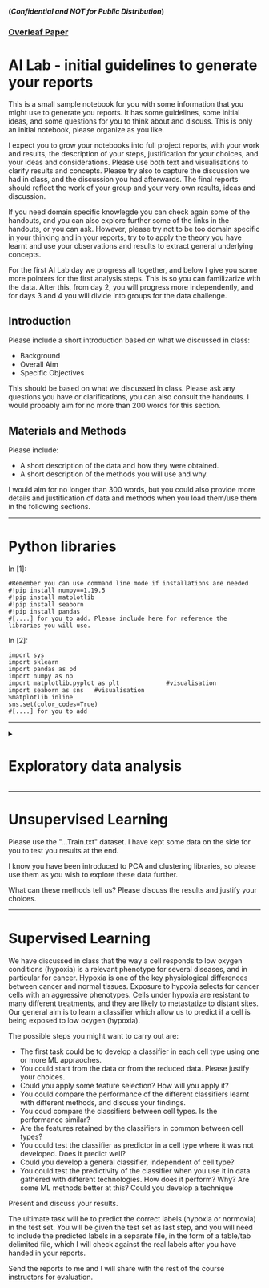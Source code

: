 #### (_Confidential and NOT for Public Distribution_)
### [Overleaf Paper](https://www.overleaf.com/project/642c259e2f694482ba9942e8)

# AI Lab - initial guidelines to generate your reports

This is a small sample notebook for you with some information that you
might use to generate you reports. It has some guidelines, some initial
ideas, and some questions for you to think about and discuss. This is
only an initial notebook, please organize as you like.

I expect you to grow your notebooks into full project reports, with your
work and results, the description of your steps, justification for your
choices, and your ideas and considerations. Please use both text and
visualisations to clarify results and concepts. Please try also to
capture the discussion we had in class, and the discussion you had
afterwards. The final reports should reflect the work of your group and
your very own results, ideas and discussion.

If you need domain specific knowlegde you can check again some of the
handouts, and you can also explore further some of the links in the
handouts, or you can ask. However, please try not to be too domain
specific in your thinking and in your reports, try to to apply the
theory you have learnt and use your observations and results to extract
general underlying concepts.

For the first AI Lab day we progress all together, and below I give you
some more pointers for the first analysis steps. This is so you can
familizarize with the data. After this, from day 2, you will progress
more independently, and for days 3 and 4 you will divide into groups for
the data challenge.

## Introduction

Please include a short introduction based on what we discussed in class:

-   Background
-   Overall Aim
-   Specific Objectives


This should be based on what we discussed in class. Please ask any
questions you have or clarifications, you can also consult the handouts.
I would probably aim for no more than 200 words for this section.

## Materials and Methods

Please include:

-   A short description of the data and how they were obtained.
-   A short description of the methods you will use and why.


I would aim for no longer than 300 words, but you could also provide
more details and justification of data and methods when you load
them/use them in the following sections.

------------------------------------------------------------------------

# Python libraries

In \[1\]:

    #Remember you can use command line mode if installations are needed
    #!pip install numpy==1.19.5
    #!pip install matplotlib
    #!pip install seaborn
    #!pip install pandas
    #[....] for you to add. Please include here for reference the libraries you will use. 

In \[2\]:

    import sys
    import sklearn
    import pandas as pd
    import numpy as np
    import matplotlib.pyplot as plt             #visualisation
    import seaborn as sns   #visualisation
    %matplotlib inline     
    sns.set(color_codes=True)
    #[....] for you to add

------------------------------------------------------------------------
<details>
<summary><h1>Exploratory data analysis</h1></summary>

First we load the data. There are four datasets. They correspond to four
different experiments in two different cell lines, and using two
different single cell RNA sequencing techniques. You might proceed one
experiment at a time, or download the metadata for all experiments and
discuss them together. Here I show the example for one of the datasets.

## MCF7 SmartSeq experiment

First we read in the metadata. There are 4 metadata files. One for each
experiment. They are tab delimited file TSV.

In \[3\]:

    # Remember to change the path. This should point to where you have stored the metadata files. 
    df_meta = pd.read_csv("SmartSeq/MCF7_SmartS_MetaData.tsv",delimiter="\t",engine='python',index_col=0)
    print("Dataframe dimensions:", np.shape(df_meta))
    print("First column: ", df_meta.iloc[ : , 0])

    Dataframe dimensions: (383, 8)
    First column:  Filename
    output.STAR.1_A10_Hypo_S28_Aligned.sortedByCoord.out.bam    MCF7
    output.STAR.1_A11_Hypo_S29_Aligned.sortedByCoord.out.bam    MCF7
    output.STAR.1_A12_Hypo_S30_Aligned.sortedByCoord.out.bam    MCF7
    output.STAR.1_A1_Norm_S1_Aligned.sortedByCoord.out.bam      MCF7
    output.STAR.1_A2_Norm_S2_Aligned.sortedByCoord.out.bam      MCF7
                                                                ... 
    output.STAR.4_H5_Norm_S359_Aligned.sortedByCoord.out.bam    MCF7
    output.STAR.4_H6_Norm_S360_Aligned.sortedByCoord.out.bam    MCF7
    output.STAR.4_H7_Hypo_S379_Aligned.sortedByCoord.out.bam    MCF7
    output.STAR.4_H8_Hypo_S380_Aligned.sortedByCoord.out.bam    MCF7
    output.STAR.4_H9_Hypo_S381_Aligned.sortedByCoord.out.bam    MCF7
    Name: Cell Line, Length: 383, dtype: object

In \[4\]:

    df_meta.head(5)   

Out\[4\]:

|                                                          | Cell Line | PCR Plate | Pos | Condition | Hours | Cell name | PreprocessingTag              | ProcessingComments |
|----------------------------------------------------------|-----------|-----------|-----|-----------|-------|-----------|-------------------------------|--------------------|
| Filename                                                 |           |           |     |           |       |           |                               |                    |
| output.STAR.1_A10_Hypo_S28_Aligned.sortedByCoord.out.bam | MCF7      | 1         | A10 | Hypo      | 72    | S28       | Aligned.sortedByCoord.out.bam | STAR,FeatureCounts |
| output.STAR.1_A11_Hypo_S29_Aligned.sortedByCoord.out.bam | MCF7      | 1         | A11 | Hypo      | 72    | S29       | Aligned.sortedByCoord.out.bam | STAR,FeatureCounts |
| output.STAR.1_A12_Hypo_S30_Aligned.sortedByCoord.out.bam | MCF7      | 1         | A12 | Hypo      | 72    | S30       | Aligned.sortedByCoord.out.bam | STAR,FeatureCounts |
| output.STAR.1_A1_Norm_S1_Aligned.sortedByCoord.out.bam   | MCF7      | 1         | A1  | Norm      | 72    | S1        | Aligned.sortedByCoord.out.bam | STAR,FeatureCounts |
| output.STAR.1_A2_Norm_S2_Aligned.sortedByCoord.out.bam   | MCF7      | 1         | A2  | Norm      | 72    | S2        | Aligned.sortedByCoord.out.bam | STAR,FeatureCounts |

You comments

-   what are the raws?
-   what are the columns?

\[....\]

Next we download the actual sequencing data. In this case the datasets
are space-delimited. The name of the file gives you information on cell
line, the technology used and processing. The format is:
CellLine_Technology_preprocessing_Data.txt

You can download all data files, and then discuss them together later,
or proceed one data file at the time.

In \[5\]:

    # Remember to change the path. This should point to where you have stored the data files. 
    df = pd.read_csv("SmartSeq/MCF7_SmartS_Unfiltered_Data.txt",delimiter="\ ",engine='python',index_col=0)
    print("Dataframe dimensions:", np.shape(df))
    print("First column: ", df.iloc[ : , 0])

    Dataframe dimensions: (22934, 383)
    First column:  "WASH7P"         0
    "MIR6859-1"      0
    "WASH9P"         1
    "OR4F29"         0
    "MTND1P23"       0
                  ... 
    "MT-TE"          4
    "MT-CYB"       270
    "MT-TT"          0
    "MT-TP"          5
    "MAFIP"          8
    Name: "output.STAR.1_A10_Hypo_S28_Aligned.sortedByCoord.out.bam", Length: 22934, dtype: int64

For each data file, describe its structure and content.

-   File dimensions
-   Raws/columns are
-   This dataframe uses Symbols to identify genes (e.g. You can add the
    discussion we had in class on identifiers) \[...\]

In \[6\]:

    df.shape

Out\[6\]:

    (22934, 383)

In \[7\]:

    list(df.columns)

Out\[7\]:

    ['"output.STAR.1_A10_Hypo_S28_Aligned.sortedByCoord.out.bam"',
     '"output.STAR.1_A11_Hypo_S29_Aligned.sortedByCoord.out.bam"',
     ...
     '"output.STAR.4_H8_Hypo_S380_Aligned.sortedByCoord.out.bam"',
     '"output.STAR.4_H9_Hypo_S381_Aligned.sortedByCoord.out.bam"']

In \[8\]:

    gene_symbls = df.index
    print("Dataframe indexes: ", gene_symbls)

    Dataframe indexes:  Index(['"WASH7P"', '"MIR6859-1"', '"WASH9P"', '"OR4F29"', '"MTND1P23"',
           '"MTND2P28"', '"MTCO1P12"', '"MTCO2P12"', '"MTATP8P1"', '"MTATP6P1"',
           ...
           '"MT-TH"', '"MT-TS2"', '"MT-TL2"', '"MT-ND5"', '"MT-ND6"', '"MT-TE"',
           '"MT-CYB"', '"MT-TT"', '"MT-TP"', '"MAFIP"'],
          dtype='object', length=22934)

------------------------------------------------------------------------

***Exploratory data analysis*** include a broad range of possible tasks:

-   check how large are the files
-   are the data types all numeric
-   what can you observe by looking at the data (maybe use some plots to
    explain)

In \[9\]:

    np.shape(df)

Out\[9\]:

    (22934, 383)

In \[10\]:

    df.head(5)

Out\[10\]:

|             | "output.STAR.1_A10_Hypo_S28_Aligned.sortedByCoord.out.bam" | "output.STAR.1_A11_Hypo_S29_Aligned.sortedByCoord.out.bam" | "output.STAR.1_A12_Hypo_S30_Aligned.sortedByCoord.out.bam" | "output.STAR.1_A1_Norm_S1_Aligned.sortedByCoord.out.bam" | "output.STAR.1_A2_Norm_S2_Aligned.sortedByCoord.out.bam" | "output.STAR.1_A3_Norm_S3_Aligned.sortedByCoord.out.bam" | "output.STAR.1_A4_Norm_S4_Aligned.sortedByCoord.out.bam" | "output.STAR.1_A5_Norm_S5_Aligned.sortedByCoord.out.bam" | "output.STAR.1_A6_Norm_S6_Aligned.sortedByCoord.out.bam" | "output.STAR.1_A7_Hypo_S25_Aligned.sortedByCoord.out.bam" | ... | "output.STAR.4_H14_Hypo_S383_Aligned.sortedByCoord.out.bam" | "output.STAR.4_H1_Norm_S355_Aligned.sortedByCoord.out.bam" | "output.STAR.4_H2_Norm_S356_Aligned.sortedByCoord.out.bam" | "output.STAR.4_H3_Norm_S357_Aligned.sortedByCoord.out.bam" | "output.STAR.4_H4_Norm_S358_Aligned.sortedByCoord.out.bam" | "output.STAR.4_H5_Norm_S359_Aligned.sortedByCoord.out.bam" | "output.STAR.4_H6_Norm_S360_Aligned.sortedByCoord.out.bam" | "output.STAR.4_H7_Hypo_S379_Aligned.sortedByCoord.out.bam" | "output.STAR.4_H8_Hypo_S380_Aligned.sortedByCoord.out.bam" | "output.STAR.4_H9_Hypo_S381_Aligned.sortedByCoord.out.bam" |
|-------------|------------------------------------------------------------|------------------------------------------------------------|------------------------------------------------------------|----------------------------------------------------------|----------------------------------------------------------|----------------------------------------------------------|----------------------------------------------------------|----------------------------------------------------------|----------------------------------------------------------|-----------------------------------------------------------|-----|-------------------------------------------------------------|------------------------------------------------------------|------------------------------------------------------------|------------------------------------------------------------|------------------------------------------------------------|------------------------------------------------------------|------------------------------------------------------------|------------------------------------------------------------|------------------------------------------------------------|------------------------------------------------------------|
| "WASH7P"    | 0                                                          | 0                                                          | 0                                                          | 0                                                        | 0                                                        | 0                                                        | 0                                                        | 0                                                        | 0                                                        | 0                                                         | ... | 0                                                           | 0                                                          | 0                                                          | 1                                                          | 0                                                          | 0                                                          | 0                                                          | 1                                                          | 0                                                          | 1                                                          |
| "MIR6859-1" | 0                                                          | 0                                                          | 0                                                          | 0                                                        | 0                                                        | 0                                                        | 0                                                        | 0                                                        | 0                                                        | 0                                                         | ... | 0                                                           | 0                                                          | 0                                                          | 0                                                          | 0                                                          | 0                                                          | 0                                                          | 0                                                          | 0                                                          | 0                                                          |
| "WASH9P"    | 1                                                          | 0                                                          | 0                                                          | 0                                                        | 0                                                        | 1                                                        | 10                                                       | 1                                                        | 0                                                        | 0                                                         | ... | 1                                                           | 1                                                          | 0                                                          | 0                                                          | 0                                                          | 0                                                          | 1                                                          | 1                                                          | 4                                                          | 5                                                          |
| "OR4F29"    | 0                                                          | 0                                                          | 0                                                          | 0                                                        | 0                                                        | 0                                                        | 0                                                        | 0                                                        | 0                                                        | 0                                                         | ... | 0                                                           | 0                                                          | 0                                                          | 0                                                          | 0                                                          | 0                                                          | 0                                                          | 0                                                          | 1                                                          | 0                                                          |
| "MTND1P23"  | 0                                                          | 0                                                          | 0                                                          | 0                                                        | 0                                                        | 0                                                        | 0                                                        | 0                                                        | 0                                                        | 0                                                         | ... | 0                                                           | 0                                                          | 1                                                          | 0                                                          | 0                                                          | 0                                                          | 0                                                          | 0                                                          | 0                                                          | 0                                                          |

5 rows × 383 columns

In \[11\]:

    df.dtypes

Out\[11\]:

    "output.STAR.1_A10_Hypo_S28_Aligned.sortedByCoord.out.bam"    int64
    "output.STAR.1_A11_Hypo_S29_Aligned.sortedByCoord.out.bam"    int64
                                                                  ...  
    "output.STAR.4_H8_Hypo_S380_Aligned.sortedByCoord.out.bam"    int64
    "output.STAR.4_H9_Hypo_S381_Aligned.sortedByCoord.out.bam"    int64
    Length: 383, dtype: object

In \[12\]:

    # you can go from data frame to matrix if you prefer
    X= df.to_numpy()
    X
    np.shape(X)
    #note this might need to be transposed later on in the analysis

Out\[12\]:

    (22934, 383)

The aim is to understand the data by summarizing their main
characteristics (e.g. tables with statistics or visually). This step is
the very first one when we analyse the data. It can be time consuming
but it is very useful to understand the data, perform some quality
control, and define the downstream analysis.

Of note, there are ways of carrying out EDA and some steps that are
domain specific, and even in the same domain sometimes there are
different ways of carrying out EDA. It might depends on the specific
technology or the specific question. However, most of the concepts are
general and applicable to many contexts. The focus should be on the
general context.

You have an **"unfiltered"** data file. These are data are matrixes of
counts, no filter was applied and no normalization was applied. It is a
good idea to start to explore this first to understand the issues with
the dataset and discuss them, and what are the general implications of
the issues you encounter.

You have also **"filtered"** data and **"normalized"** data. These have
been pre-processed for you so eliminate some of the issues. You can use
these to train your classifiers.

***Are there missing values in the data?***

This is a recurring issues in many dataset, including in health. If
there were missing data you could remove them, or try some missing data
imputation.

In \[13\]:

    print(df.isnull().sum())

    "output.STAR.1_A10_Hypo_S28_Aligned.sortedByCoord.out.bam"    0
    "output.STAR.1_A11_Hypo_S29_Aligned.sortedByCoord.out.bam"    0
                                                                 ...
    "output.STAR.4_H8_Hypo_S380_Aligned.sortedByCoord.out.bam"    0
    "output.STAR.4_H9_Hypo_S381_Aligned.sortedByCoord.out.bam"    0
    Length: 383, dtype: int64

In \[33\]:

    #df = df.dropna()    # Dropping the missing values.
    #df.count()

In \[34\]:

    #print(df.isnull().sum())   # After dropping the values

Other general questions you might like to ask yourself in EDA are:

-   ***are there some outliers in the features?***
-   ***are there outliers in the cases?***
-   ***are the data normalized?***

Below some first step, for you to continue and expand, or there might be
other things you like to check.

In \[14\]:

    # you can check specific raws and columns in your data
    df.iloc[ 1:5 , 1:5 ]

Out\[14\]:

|             | "output.STAR.1_A11_Hypo_S29_Aligned.sortedByCoord.out.bam" | "output.STAR.1_A12_Hypo_S30_Aligned.sortedByCoord.out.bam" | "output.STAR.1_A1_Norm_S1_Aligned.sortedByCoord.out.bam" | "output.STAR.1_A2_Norm_S2_Aligned.sortedByCoord.out.bam" |
|-------------|------------------------------------------------------------|------------------------------------------------------------|----------------------------------------------------------|----------------------------------------------------------|
| "MIR6859-1" | 0                                                          | 0                                                          | 0                                                        | 0                                                        |
| "WASH9P"    | 0                                                          | 0                                                          | 0                                                        | 0                                                        |
| "OR4F29"    | 0                                                          | 0                                                          | 0                                                        | 0                                                        |
| "MTND1P23"  | 0                                                          | 0                                                          | 0                                                        | 0                                                        |

You can look as some descriptive statistics, for the features (the
genes) or for the cases (the single cells). Below is the example of the
cells. I show mean expression, standard deviation, and other statistics
for the expression of the genes in each cell. You can also look at the
expression of each gene across cells.

In \[15\]:

    df.describe()

Out\[15\]:

|       | "output.STAR.1_A10_Hypo_S28_Aligned.sortedByCoord.out.bam" | "output.STAR.1_A11_Hypo_S29_Aligned.sortedByCoord.out.bam" | "output.STAR.1_A12_Hypo_S30_Aligned.sortedByCoord.out.bam" | "output.STAR.1_A1_Norm_S1_Aligned.sortedByCoord.out.bam" | "output.STAR.1_A2_Norm_S2_Aligned.sortedByCoord.out.bam" | "output.STAR.1_A3_Norm_S3_Aligned.sortedByCoord.out.bam" | "output.STAR.1_A4_Norm_S4_Aligned.sortedByCoord.out.bam" | "output.STAR.1_A5_Norm_S5_Aligned.sortedByCoord.out.bam" | "output.STAR.1_A6_Norm_S6_Aligned.sortedByCoord.out.bam" | "output.STAR.1_A7_Hypo_S25_Aligned.sortedByCoord.out.bam" | ... | "output.STAR.4_H14_Hypo_S383_Aligned.sortedByCoord.out.bam" | "output.STAR.4_H1_Norm_S355_Aligned.sortedByCoord.out.bam" | "output.STAR.4_H2_Norm_S356_Aligned.sortedByCoord.out.bam" | "output.STAR.4_H3_Norm_S357_Aligned.sortedByCoord.out.bam" | "output.STAR.4_H4_Norm_S358_Aligned.sortedByCoord.out.bam" | "output.STAR.4_H5_Norm_S359_Aligned.sortedByCoord.out.bam" | "output.STAR.4_H6_Norm_S360_Aligned.sortedByCoord.out.bam" | "output.STAR.4_H7_Hypo_S379_Aligned.sortedByCoord.out.bam" | "output.STAR.4_H8_Hypo_S380_Aligned.sortedByCoord.out.bam" | "output.STAR.4_H9_Hypo_S381_Aligned.sortedByCoord.out.bam" |
|-------|------------------------------------------------------------|------------------------------------------------------------|------------------------------------------------------------|----------------------------------------------------------|----------------------------------------------------------|----------------------------------------------------------|----------------------------------------------------------|----------------------------------------------------------|----------------------------------------------------------|-----------------------------------------------------------|-----|-------------------------------------------------------------|------------------------------------------------------------|------------------------------------------------------------|------------------------------------------------------------|------------------------------------------------------------|------------------------------------------------------------|------------------------------------------------------------|------------------------------------------------------------|------------------------------------------------------------|------------------------------------------------------------|
| count | 22934.000000                                               | 22934.000000                                               | 22934.000000                                               | 22934.000000                                             | 22934.000000                                             | 22934.000000                                             | 22934.000000                                             | 22934.000000                                             | 22934.000000                                             | 22934.000000                                              | ... | 22934.000000                                                | 22934.000000                                               | 22934.000000                                               | 22934.000000                                               | 22934.000000                                               | 22934.000000                                               | 22934.000000                                               | 22934.000000                                               | 22934.000000                                               | 22934.000000                                               |
| mean  | 40.817651                                                  | 0.012253                                                   | 86.442400                                                  | 1.024636                                                 | 14.531351                                                | 56.213613                                                | 75.397183                                                | 62.767725                                                | 67.396747                                                | 2.240734                                                  | ... | 17.362562                                                   | 42.080230                                                  | 34.692422                                                  | 32.735284                                                  | 21.992718                                                  | 17.439391                                                  | 49.242784                                                  | 61.545609                                                  | 68.289352                                                  | 62.851400                                                  |
| std   | 465.709940                                                 | 0.207726                                                   | 1036.572689                                                | 6.097362                                                 | 123.800530                                               | 503.599145                                               | 430.471519                                               | 520.167576                                               | 459.689019                                               | 25.449630                                                 | ... | 193.153757                                                  | 256.775704                                                 | 679.960908                                                 | 300.291051                                                 | 153.441647                                                 | 198.179666                                                 | 359.337479                                                 | 540.847355                                                 | 636.892085                                                 | 785.670341                                                 |
| min   | 0.000000                                                   | 0.000000                                                   | 0.000000                                                   | 0.000000                                                 | 0.000000                                                 | 0.000000                                                 | 0.000000                                                 | 0.000000                                                 | 0.000000                                                 | 0.000000                                                  | ... | 0.000000                                                    | 0.000000                                                   | 0.000000                                                   | 0.000000                                                   | 0.000000                                                   | 0.000000                                                   | 0.000000                                                   | 0.000000                                                   | 0.000000                                                   | 0.000000                                                   |
| 25%   | 0.000000                                                   | 0.000000                                                   | 0.000000                                                   | 0.000000                                                 | 0.000000                                                 | 0.000000                                                 | 0.000000                                                 | 0.000000                                                 | 0.000000                                                 | 0.000000                                                  | ... | 0.000000                                                    | 0.000000                                                   | 0.000000                                                   | 0.000000                                                   | 0.000000                                                   | 0.000000                                                   | 0.000000                                                   | 0.000000                                                   | 0.000000                                                   | 0.000000                                                   |
| 50%   | 0.000000                                                   | 0.000000                                                   | 0.000000                                                   | 0.000000                                                 | 0.000000                                                 | 0.000000                                                 | 0.000000                                                 | 1.000000                                                 | 0.000000                                                 | 0.000000                                                  | ... | 0.000000                                                    | 0.000000                                                   | 0.000000                                                   | 0.000000                                                   | 0.000000                                                   | 0.000000                                                   | 0.000000                                                   | 0.000000                                                   | 0.000000                                                   | 0.000000                                                   |
| 75%   | 17.000000                                                  | 0.000000                                                   | 5.000000                                                   | 0.000000                                                 | 7.000000                                                 | 23.000000                                                | 39.000000                                                | 35.000000                                                | 38.000000                                                | 1.000000                                                  | ... | 9.000000                                                    | 30.000000                                                  | 0.000000                                                   | 17.000000                                                  | 12.000000                                                  | 9.000000                                                   | 27.000000                                                  | 30.000000                                                  | 38.000000                                                  | 33.000000                                                  |
| max   | 46744.000000                                               | 14.000000                                                  | 82047.000000                                               | 289.000000                                               | 10582.000000                                             | 46856.000000                                             | 29534.000000                                             | 50972.000000                                             | 36236.000000                                             | 1707.000000                                               | ... | 17800.000000                                                | 23355.000000                                               | 81952.000000                                               | 29540.000000                                               | 12149.000000                                               | 19285.000000                                               | 28021.000000                                               | 40708.000000                                               | 46261.000000                                               | 68790.000000                                               |

8 rows × 383 columns

You can plot the values for some features or for some cases

In \[16\]:

    cnames = list(df.columns)
    cnames[1]
    sns.boxplot(x=df[cnames[1]])

Out\[16\]:

    <AxesSubplot:xlabel='"output.STAR.1_A11_Hypo_S29_Aligned.sortedByCoord.out.bam"'>

![](attachment:vertopal_af7e9407fea3417e85ecb8a8be849c8f/a173b14d0b896d9ddb13a9453c80eda5f4255961.png)

In \[17\]:

    # Violin plots can be usefull. They are similar to a box plot, with the addition of a rotated kernel density plot on each side. So you can see the probability density of the data at different values. 
    sns.violinplot(x=df[cnames[1]])

Out\[17\]:

    <AxesSubplot:xlabel='"output.STAR.1_A11_Hypo_S29_Aligned.sortedByCoord.out.bam"'>

![](attachment:vertopal_af7e9407fea3417e85ecb8a8be849c8f/cdad8a3334a97e23fa872f3e1f0a58b0a52281ed.png)

You can plot the distrubtion of the data for each sample, or viceversa.
Below I'm plotting the violin plots of the features' values (the gene
expression) for the first 50 samples (our single cells). Each violin
plot corresponds to a single cell.

In \[20\]:

    df_small = df.iloc[:, :50]
    np.shape(df_small)
    plt.figure(figsize=(16,4))
    plot=sns.violinplot(data=df_small,palette="Set3",cut=0)
    plt.setp(plot.get_xticklabels(), rotation=90)

Out\[20\]:

    [None,
     ...
     None]

![](attachment:vertopal_af7e9407fea3417e85ecb8a8be849c8f/421d8007f5abde8184d491be589fa25e6fba85b0.png)

------------------------------------------------------------------------

Let's look for ***outliers***. A standard appraoch with outliers is to
compute the inter quantile range, and use this to define outliers and
filter them as below.

In \[21\]:

    Q1 = df.quantile(0.25)
    Q3 = df.quantile(0.75)
    IQR = Q3 - Q1
    print(IQR)

    "output.STAR.1_A10_Hypo_S28_Aligned.sortedByCoord.out.bam"    17.0
    "output.STAR.1_A11_Hypo_S29_Aligned.sortedByCoord.out.bam"     0.0
                                                                  ... 
    "output.STAR.4_H8_Hypo_S380_Aligned.sortedByCoord.out.bam"    38.0
    "output.STAR.4_H9_Hypo_S381_Aligned.sortedByCoord.out.bam"    33.0
    Length: 383, dtype: float64

Let's try to eliminate outliers using the quantile range.

PS. Create a new dataset. It is always tidier in EDA. You can eliminate
the old one later if you are happy with your new filtered or transformed
dataset.

In \[22\]:

    df_noOut = df[~((df < (Q1 - 1.5 * IQR)) |(df > (Q3 + 1.5 * IQR))).any(axis=1)]
    df_noOut.shape
    df_noOut.head(3)

Out\[22\]:

|             | "output.STAR.1_A10_Hypo_S28_Aligned.sortedByCoord.out.bam" | "output.STAR.1_A11_Hypo_S29_Aligned.sortedByCoord.out.bam" | "output.STAR.1_A12_Hypo_S30_Aligned.sortedByCoord.out.bam" | "output.STAR.1_A1_Norm_S1_Aligned.sortedByCoord.out.bam" | "output.STAR.1_A2_Norm_S2_Aligned.sortedByCoord.out.bam" | "output.STAR.1_A3_Norm_S3_Aligned.sortedByCoord.out.bam" | "output.STAR.1_A4_Norm_S4_Aligned.sortedByCoord.out.bam" | "output.STAR.1_A5_Norm_S5_Aligned.sortedByCoord.out.bam" | "output.STAR.1_A6_Norm_S6_Aligned.sortedByCoord.out.bam" | "output.STAR.1_A7_Hypo_S25_Aligned.sortedByCoord.out.bam" | ... | "output.STAR.4_H14_Hypo_S383_Aligned.sortedByCoord.out.bam" | "output.STAR.4_H1_Norm_S355_Aligned.sortedByCoord.out.bam" | "output.STAR.4_H2_Norm_S356_Aligned.sortedByCoord.out.bam" | "output.STAR.4_H3_Norm_S357_Aligned.sortedByCoord.out.bam" | "output.STAR.4_H4_Norm_S358_Aligned.sortedByCoord.out.bam" | "output.STAR.4_H5_Norm_S359_Aligned.sortedByCoord.out.bam" | "output.STAR.4_H6_Norm_S360_Aligned.sortedByCoord.out.bam" | "output.STAR.4_H7_Hypo_S379_Aligned.sortedByCoord.out.bam" | "output.STAR.4_H8_Hypo_S380_Aligned.sortedByCoord.out.bam" | "output.STAR.4_H9_Hypo_S381_Aligned.sortedByCoord.out.bam" |
|-------------|------------------------------------------------------------|------------------------------------------------------------|------------------------------------------------------------|----------------------------------------------------------|----------------------------------------------------------|----------------------------------------------------------|----------------------------------------------------------|----------------------------------------------------------|----------------------------------------------------------|-----------------------------------------------------------|-----|-------------------------------------------------------------|------------------------------------------------------------|------------------------------------------------------------|------------------------------------------------------------|------------------------------------------------------------|------------------------------------------------------------|------------------------------------------------------------|------------------------------------------------------------|------------------------------------------------------------|------------------------------------------------------------|
| "MIR6859-1" | 0                                                          | 0                                                          | 0                                                          | 0                                                        | 0                                                        | 0                                                        | 0                                                        | 0                                                        | 0                                                        | 0                                                         | ... | 0                                                           | 0                                                          | 0                                                          | 0                                                          | 0                                                          | 0                                                          | 0                                                          | 0                                                          | 0                                                          | 0                                                          |
| "CICP3"     | 0                                                          | 0                                                          | 0                                                          | 0                                                        | 0                                                        | 0                                                        | 0                                                        | 0                                                        | 0                                                        | 0                                                         | ... | 0                                                           | 0                                                          | 0                                                          | 0                                                          | 0                                                          | 0                                                          | 0                                                          | 0                                                          | 0                                                          | 0                                                          |
| "FAM87B"    | 0                                                          | 0                                                          | 0                                                          | 0                                                        | 0                                                        | 0                                                        | 0                                                        | 0                                                        | 2                                                        | 0                                                         | ... | 0                                                           | 1                                                          | 0                                                          | 0                                                          | 0                                                          | 0                                                          | 0                                                          | 0                                                          | 0                                                          | 0                                                          |

3 rows × 383 columns

Let's look at our violin plots again, for the dataset with outliers
removed:

In \[23\]:

    sns.boxplot(x=df_noOut[cnames[1]])

Out\[23\]:

    <AxesSubplot:xlabel='"output.STAR.1_A11_Hypo_S29_Aligned.sortedByCoord.out.bam"'>

![](attachment:vertopal_af7e9407fea3417e85ecb8a8be849c8f/8e6d86d0a42c1b37c15e8c6b71bb68379a60a0ce.png)

In \[24\]:

    df_noOut_small = df.iloc[:, :50]
    np.shape(df_noOut_small)
    plt.figure(figsize=(16,4))
    plot=sns.violinplot(data=df_noOut_small,palette="Set3",cut=0)
    plt.setp(plot.get_xticklabels(), rotation=90)

Out\[24\]:

    [None,
     ...
     None]

![](attachment:vertopal_af7e9407fea3417e85ecb8a8be849c8f/421d8007f5abde8184d491be589fa25e6fba85b0.png)

They don't look good. We have just zeros now. Simply removing outliers
would not work here, as many genes/features would simply be 0 if we
excluded the outliers. So we need to proceed differently, as *the
outliers seem to be the values carrying the information in this case*.

In fact you might have observed that ***the data are sparse***.

Features with sparse data are features that have mostly zero values. For
example, a sensor connected with a door will send a signal only when
there is a movement of the door. The seonsor recording will have mostly
zero values, because the door is not always moving. The rare non-zero
values will be the valuable information: somebody is entering the room.
Large sparse matrices are common, and encountered often in applied
machine learning tasks. Examples of sparse data include data encodings
that map categories to counts, vectors of one-hot-encoded words or
counts of categorical data. On the other hand, features with dense data
have predominantly non-zero values.

-   ***can you quantify the sparsity?***
-   ***would using sparse matrix representation be an advantage?***
-   ***what would you do to adress this sparsity?***

------------------------------------------------------------------------

You can also inspect summary statistics of the ***distribution*** of
your data. For example you can look at Skewness and Kurtosis of the gene
expression profiles.

In \[25\]:

    from scipy.stats import kurtosis, skew
    colN = np.shape(df)[1]
    colN
    df_skew_cells = []
    for i in range(colN) :     
         v_df = df[cnames[i]]
         df_skew_cells += [skew(v_df)]   
      #  df_skew_cells += [df[cnames[i]].skew()]
    df_skew_cells
    sns.histplot(df_skew_cells,bins=100)
    plt.xlabel('Skewness of single cells expression profiles - original df')

Out\[25\]:

    Text(0.5, 0, 'Skewness of single cells expression profiles - original df')

![](attachment:vertopal_af7e9407fea3417e85ecb8a8be849c8f/ea1d7f2a446ce0aaa32b73b8c782b32477ff0302.png)

In \[26\]:

    df_kurt_cells = []
    for i in range(colN) :     
         v_df = df[cnames[i]]
         df_kurt_cells += [kurtosis(v_df)]   
     #   df_kurt_cells += [df[cnames[i]].kurt()]
    df_kurt_cells
    sns.histplot(df_kurt_cells,bins=100)
    plt.xlabel('Kurtosis of single cells expression profiles - original df')

Out\[26\]:

    Text(0.5, 0, 'Kurtosis of single cells expression profiles - original df')

![](attachment:vertopal_af7e9407fea3417e85ecb8a8be849c8f/471a08ca73a3c5b6f6c9885b5a90f47188e41584.png)

For reference Skewness and Kurtosis for a normal distribution are below.

In \[27\]:

    xnorm = np.random.normal(0, 2, 10000000)   # create random values based on a normal distribution
    xnorm 

    print( "Excess kurtosis of normal distribution: ",  kurtosis(xnorm) )
    print( "Skewness of normal distribution: ", skew(xnorm) )

    Excess kurtosis of normal distribution:  -0.0030042602669548835
    Skewness of normal distribution:  -0.000733958096450209

The distribution are highly non-normal, skewed with heavy tails. Why is
this a problem?

***Data transformation*** can be an option. For example, you can try to
log the data. Log based 2 is often used as +1 indicate doubling of the
feature abundance (gene expression in this case) and -1 halving of the
feature abundance/gene expression. In this way, changes in the values of
the feature upwards or downwards are symmetrical, so up-regulation and
down-regulation of a gene with respect to a control is symmetrical.

In \[29\]:

    df11_log2 = np.log2(df[cnames[1]]+1)
    sns.boxplot(x=df11_log2)

Out\[29\]:

    <AxesSubplot:xlabel='"output.STAR.1_A11_Hypo_S29_Aligned.sortedByCoord.out.bam"'>

![](attachment:vertopal_af7e9407fea3417e85ecb8a8be849c8f/e6f781e5a331d4a078dd246c4c5032b075fc1bcd.png)

In \[30\]:

    sns.violinplot(x=df11_log2)

Out\[30\]:

    <AxesSubplot:xlabel='"output.STAR.1_A11_Hypo_S29_Aligned.sortedByCoord.out.bam"'>

![](attachment:vertopal_af7e9407fea3417e85ecb8a8be849c8f/2c256733564be2094aa7be5ea2fabb65e237a41b.png)

We can check the summary statistics again, and plot the trasformed gene
expression profile of each cell

In \[31\]:

    display(df11_log2.describe().round(2))

    count    22934.00
    mean         0.01
    std          0.12
    min          0.00
    25%          0.00
    50%          0.00
    75%          0.00
    max          3.91
    Name: "output.STAR.1_A11_Hypo_S29_Aligned.sortedByCoord.out.bam", dtype: float64

In \[32\]:

    df1 = df + 1
    df1_log2 = df1.apply(np.log2)
    # I'm selecting part of the data as the plots would otherwise take too long to generate
    df1_log2_small = df1_log2.iloc[:, :50]
    np.shape(df1_log2_small)
    plt.figure(figsize=(16,4))
    plot=sns.violinplot(data=df1_log2_small,palette="Set3",cut=0)
    plt.setp(plot.get_xticklabels(), rotation=90)

Out\[32\]:

    [None,
     ...
     None]

![](attachment:vertopal_af7e9407fea3417e85ecb8a8be849c8f/af0e57c5e2b4ef5b7c6a63868838c5d1b2461807.png)

In \[33\]:

    df1_log2_skew_cells = []
    for i in range(colN) :     
         v_df = df1_log2[cnames[i]]
         df1_log2_skew_cells += [skew(v_df)]   
    df1_log2_skew_cells
    sns.histplot(df1_log2_skew_cells,bins=100)
    plt.xlabel('Skewness of single cells expression profiles - log2 df')

Out\[33\]:

    Text(0.5, 0, 'Skewness of single cells expression profiles - log2 df')

![](attachment:vertopal_af7e9407fea3417e85ecb8a8be849c8f/0ed9c89a65daa8e252ef0fe406679c93d48e9a29.png)

In \[34\]:

    df1_log2_kurt_cells = []
    for i in range(colN) :     
         v_df = df1_log2[cnames[i]]
         df1_log2_kurt_cells += [kurtosis(v_df)] 
     f1_log2_kurt_cells
    sns.histplot(df1_log2_kurt_cells,bins=100)
    plt.xlabel('Kurtosis of single cells expression profiles - log2 df')

Out\[34\]:

    Text(0.5, 0, 'Kurtosis of single cells expression profiles - log2 df')

![](attachment:vertopal_af7e9407fea3417e85ecb8a8be849c8f/44deb7d1ef07ff25d30e5035f6a9830023c008d6.png)

If we are happy with this transformation we can use this transformed
data in what follows.

In \[35\]:

    df = df1_log2

------------------------------------------------------------------------

Each single cell was sequenced independently, so there might be need of
normalizing the data between cells. Let's plot the gene expression
distributions for each cell, and compare them.

In \[38\]:

    df_small = df.iloc[:, 10:30]  #just selecting part of the samples so run time not too long
    sns.displot(data=df_small,palette="Set3",kind="kde", bw_adjust=2)

Out\[38\]:

    <seaborn.axisgrid.FacetGrid at 0x2d99a0eb5e0>

![](attachment:vertopal_af7e9407fea3417e85ecb8a8be849c8f/61c4ce9e4cf566d1a4a001baa013ab9e2a0ed641.png)

By looking at these plots, do you think the data are ***normalized***?
How would you normalize them?

Try the plots above both with the "...unfiltered...txt" (not filtered
and not normalized), "...filtered...txt" (filtered but not normalized)",
and with the "..normalized...txt" data.

------------------------------------------------------------------------

It can also be useful to check for ***duplicate raws***. These can often
happen in any data recording tasks. In our case, there could be some
features that have the same counts across experiments but different
names. There could be many reasons why this happens. They could be the
same entity as there is redundacy in gene annotation, or they could
reflect other issues, for example when in the same region there are
overlapping gene annotations. It is useful to inspect and maybe drop one
of the duplicate features. However, this needs to be noted and recorded,
as it could create issues with data interpretation later on. For
example, in our case, if two genes have the same counts we could drop
one, as they are likely to be two different annotations of the same gene
(or genes with overlapping genomic regions for which we cannot resolve
differences in expression). If we consider both of the duplicate
features/genes, we are potentially duplicating data, creating a bias.
However, if we drop one of them we will miss it in further analyses. For
example, the gene that has been dropped could be the one corresponding
to the most recurring annotation in previous studies. If we dropped this
feature without recording this in a log file, we would miss an important
biological link between the current study and historical studies.

In \[39\]:

    duplicate_rows_df = df[df.duplicated(keep=False)]
    print("number of duplicate rows: ", duplicate_rows_df.shape)
    print("number of duplicate rows: ", duplicate_rows_df)

    number of duplicate rows:  (56, 383)
    number of duplicate rows:                     "output.STAR.1_A10_Hypo_S28_Aligned.sortedByCoord.out.bam"  \
    "SHISAL2A"                                                       0.0            
    "IL12RB2"                                                        0.0   
    ...         
    "SEZ6L"                                                          0.0            
    "ADAMTS5"                                                        0.0            

                       "output.STAR.1_A11_Hypo_S29_Aligned.sortedByCoord.out.bam"  \
    "SHISAL2A"                                                       0.0            
    "IL12RB2"                                                        0.0            
    ...
    "SEZ6L"                                                          0.0            
    "ADAMTS5"                                                        0.0            

                       "output.STAR.1_A12_Hypo_S30_Aligned.sortedByCoord.out.bam"  \
    "SHISAL2A"                                                  0.000000            
    "IL12RB2"                                                   0.000000            
    ...
    "SEZ6L"                                                     0.000000            
    "ADAMTS5"                                                   0.000000            

                       "output.STAR.1_A1_Norm_S1_Aligned.sortedByCoord.out.bam"  \
    "SHISAL2A"                                                       0.0          
    "IL12RB2"                                                        0.0          
    ...
    "SEZ6L"                                                          0.0          
    "ADAMTS5"                                                        0.0          

                       "output.STAR.1_A2_Norm_S2_Aligned.sortedByCoord.out.bam"  \
    "SHISAL2A"                                                       0.0          
    "IL12RB2"                                                        0.0          
    ...
    "SEZ6L"                                                          0.0          
    "ADAMTS5"                                                        0.0          

                       "output.STAR.1_A3_Norm_S3_Aligned.sortedByCoord.out.bam"  \
    "SHISAL2A"                                                       0.0          
    "IL12RB2"                                                        0.0          
    ...
    "SEZ6L"                                                          0.0          
    "ADAMTS5"                                                        0.0          

                       "output.STAR.1_A4_Norm_S4_Aligned.sortedByCoord.out.bam"  \
    "SHISAL2A"                                                  0.000000          
    "IL12RB2"                                                   0.000000          
    ...
    "SEZ6L"                                                     0.000000          
    "ADAMTS5"                                                   0.000000          

                       "output.STAR.1_A5_Norm_S5_Aligned.sortedByCoord.out.bam"  \
    "SHISAL2A"                                                       0.0          
    "IL12RB2"                                                        0.0          
    ...
    "SEZ6L"                                                          0.0          
    "ADAMTS5"                                                        0.0          

                       "output.STAR.1_A6_Norm_S6_Aligned.sortedByCoord.out.bam"  \
    "SHISAL2A"                                                       0.0          
    "IL12RB2"                                                        0.0          
    ...
    "SEZ6L"                                                          0.0          
    "ADAMTS5"                                                        0.0          

                       "output.STAR.1_A7_Hypo_S25_Aligned.sortedByCoord.out.bam"  \
    "SHISAL2A"                                                       0.0           
    "IL12RB2"                                                        0.0           
    ...
    "SEZ6L"                                                          0.0           
    "ADAMTS5"                                                        0.0           

                       ...  \
    "SHISAL2A"         ...   
    "IL12RB2"          ...   
    ...
    "SEZ6L"            ...   
    "ADAMTS5"          ...   

                       "output.STAR.4_H14_Hypo_S383_Aligned.sortedByCoord.out.bam"  \
    "SHISAL2A"                                                       0.0             
    "IL12RB2"                                                        0.0             
    ...
    "SEZ6L"                                                          0.0             
    "ADAMTS5"                                                        0.0             

                       "output.STAR.4_H1_Norm_S355_Aligned.sortedByCoord.out.bam"  \
    "SHISAL2A"                                                       0.0            
    "IL12RB2"                                                        0.0            
    ...
    "SEZ6L"                                                          0.0            
    "ADAMTS5"                                                        0.0            

                       "output.STAR.4_H2_Norm_S356_Aligned.sortedByCoord.out.bam"  \
    "SHISAL2A"                                                       0.0            
    "IL12RB2"                                                        0.0            
    ...
    "SEZ6L"                                                          0.0            
    "ADAMTS5"                                                        0.0            

                       "output.STAR.4_H3_Norm_S357_Aligned.sortedByCoord.out.bam"  \
    "SHISAL2A"                                                  0.000000            
    "IL12RB2"                                                   0.000000            
    ...
    "SUGT1P4-STRA6LP"                                           4.321928            
    "STRA6LP"                                                   4.321928            
    ...
    "SEZ6L"                                                     0.000000            
    "ADAMTS5"                                                   0.000000            

                       "output.STAR.4_H4_Norm_S358_Aligned.sortedByCoord.out.bam"  \
    "SHISAL2A"                                                       0.0            
    "IL12RB2"                                                        0.0            
    ...
    "SEZ6L"                                                          0.0            
    "ADAMTS5"                                                        0.0            

                       "output.STAR.4_H5_Norm_S359_Aligned.sortedByCoord.out.bam"  \
    "SHISAL2A"                                                       0.0            
    "IL12RB2"                                                        0.0            
    ...
    "SEZ6L"                                                          0.0            
    "ADAMTS5"                                                        1.0            

                       "output.STAR.4_H6_Norm_S360_Aligned.sortedByCoord.out.bam"  \
    "SHISAL2A"                                                       0.0            
    "IL12RB2"                                                        0.0            
    ...
    "SEZ6L"                                                          0.0            
    "ADAMTS5"                                                        0.0            

                       "output.STAR.4_H7_Hypo_S379_Aligned.sortedByCoord.out.bam"  \
    "SHISAL2A"                                                       0.0            
    "IL12RB2"                                                        0.0            
    ...
    "SEZ6L"                                                          0.0            
    "ADAMTS5"                                                        0.0            

                       "output.STAR.4_H8_Hypo_S380_Aligned.sortedByCoord.out.bam"  \
    "SHISAL2A"                                                       0.0            
    "IL12RB2"                                                        0.0            
    ...
    "SEZ6L"                                                          0.0            
    "ADAMTS5"                                                        0.0            

                       "output.STAR.4_H9_Hypo_S381_Aligned.sortedByCoord.out.bam"  
    "SHISAL2A"                                                       0.0           
    "IL12RB2"                                                        0.0           
    ...
    "SEZ6L"                                                          0.0           
    "ADAMTS5"                                                        0.0           

    [56 rows x 383 columns]

We could check case by case whether to remove. First let's understand
where the duplicates really are.

In \[40\]:

    #print("names of duplicate rows: ",duplicate_rows_df.index)
    duplicate_rows_df_t = duplicate_rows_df.T
    duplicate_rows_df_t
    c_dupl = duplicate_rows_df_t.corr()
    c_dupl

Out\[40\]:

|                   | "SHISAL2A" | "IL12RB2" | "S1PR1"   | "CD84"    | "GNLY"    | "FAR2P3"  | "KLF2P3"  | "PABPC1P2" | "UGT1A8"  | "UGT1A9"  | ... | "BCL6B"   | "CCL3L3"  | "CCL3L1"  | "OTOP3"   | "RNA5SP450" | "PSG1"    | "MIR3190" | "MIR3191" | "SEZ6L"   | "ADAMTS5" |
|-------------------|------------|-----------|-----------|-----------|-----------|-----------|-----------|------------|-----------|-----------|-----|-----------|-----------|-----------|-----------|-------------|-----------|-----------|-----------|-----------|-----------|
| "SHISAL2A"        | 1.000000   | 0.595969  | 0.600789  | 0.374125  | 0.497375  | -0.008333 | -0.008333 | 0.497375   | -0.013522 | -0.013522 | ... | 0.497375  | -0.011697 | -0.011697 | 0.251552  | -0.005249   | 0.497375  | -0.005249 | -0.005249 | 0.233664  | 0.595969  |
| "IL12RB2"         | 0.595969   | 1.000000  | 0.719609  | 0.902085  | 0.595969  | -0.008126 | -0.008126 | 0.975214   | -0.013187 | -0.013187 | ... | 0.595969  | -0.011407 | -0.011407 | 0.801883  | -0.005119   | 0.595969  | -0.005119 | -0.005119 | 0.785477  | 0.713849  |
| "S1PR1"           | 0.600789   | 0.719609  | 1.000000  | 0.452186  | 0.600789  | -0.008102 | -0.008102 | 0.600789   | -0.013148 | -0.013148 | ... | 0.600789  | -0.011372 | -0.011372 | 0.304354  | -0.005104   | 0.600789  | -0.005104 | -0.005104 | 0.282777  | 0.719609  |
| "CD84"            | 0.374125   | 0.902085  | 0.452186  | 1.000000  | 0.374125  | -0.008126 | -0.008126 | 0.975214   | -0.013187 | -0.013187 | ... | 0.374125  | -0.011407 | -0.011407 | 0.981215  | -0.005119   | 0.374125  | -0.005119 | -0.005119 | 0.975655  | 0.448546  |
| "GNLY"            | 0.497375   | 0.595969  | 0.600789  | 0.374125  | 1.000000  | -0.008333 | -0.008333 | 0.497375   | -0.013522 | -0.013522 | ... | 1.000000  | 0.113449  | 0.113449  | 0.251552  | -0.005249   | 0.497375  | -0.005249 | -0.005249 | 0.233664  | 0.975214  |
| "FAR2P3"          | -0.008333  | -0.008126 | -0.008102 | -0.008126 | -0.008333 | 1.000000  | 1.000000  | -0.008333  | -0.021465 | -0.021465 | ... | -0.008333 | -0.018567 | -0.018567 | -0.007618 | -0.008333   | -0.008333 | -0.008333 | -0.008333 | -0.007524 | -0.008126 |
| "KLF2P3"          | -0.008333  | -0.008126 | -0.008102 | -0.008126 | -0.008333 | 1.000000  | 1.000000  | -0.008333  | -0.021465 | -0.021465 | ... | -0.008333 | -0.018567 | -0.018567 | -0.007618 | -0.008333   | -0.008333 | -0.008333 | -0.008333 | -0.007524 | -0.008126 |
| "PABPC1P2"        | 0.497375   | 0.975214  | 0.600789  | 0.975214  | 0.497375  | -0.008333 | -0.008333 | 1.000000   | -0.013522 | -0.013522 | ... | 0.497375  | -0.011697 | -0.011697 | 0.914209  | -0.005249   | 0.497375  | -0.005249 | -0.005249 | 0.902946  | 0.595969  |
| "UGT1A8"          | -0.013522  | -0.013187 | -0.013148 | -0.013187 | -0.013522 | -0.021465 | -0.021465 | -0.013522  | 1.000000  | 1.000000  | ... | -0.013522 | -0.030130 | -0.030130 | -0.012362 | -0.013522   | -0.013522 | -0.013522 | -0.013522 | -0.012210 | -0.013187 |
| "UGT1A9"          | -0.013522  | -0.013187 | -0.013148 | -0.013187 | -0.013522 | -0.021465 | -0.021465 | -0.013522  | 1.000000  | 1.000000  | ... | -0.013522 | -0.030130 | -0.030130 | -0.012362 | -0.013522   | -0.013522 | -0.013522 | -0.013522 | -0.012210 | -0.013187 |
| "SLC22A14"        | 0.497375   | 0.975214  | 0.600789  | 0.975214  | 0.497375  | -0.008333 | -0.008333 | 1.000000   | -0.013522 | -0.013522 | ... | 0.497375  | -0.011697 | -0.011697 | 0.914209  | -0.005249   | 0.497375  | -0.005249 | -0.005249 | 0.902946  | 0.595969  |
| "COQ10BP2"        | 1.000000   | 0.595969  | 0.600789  | 0.374125  | 0.497375  | -0.008333 | -0.008333 | 0.497375   | -0.013522 | -0.013522 | ... | 0.497375  | -0.011697 | -0.011697 | 0.251552  | -0.005249   | 0.497375  | -0.005249 | -0.005249 | 0.233664  | 0.595969  |
| "PANDAR"          | -0.020348  | -0.019843 | -0.019784 | -0.019843 | -0.020348 | -0.032300 | -0.032300 | -0.020348  | 0.001888  | 0.001888  | ... | -0.020348 | 0.003298  | 0.003298  | -0.018602 | -0.020348   | -0.020348 | 0.118817  | 0.118817  | -0.018373 | -0.019843 |
| "LAP3P2"          | -0.020348  | -0.019843 | -0.019784 | -0.019843 | -0.020348 | -0.032300 | -0.032300 | -0.020348  | 0.001888  | 0.001888  | ... | -0.020348 | 0.003298  | 0.003298  | -0.018602 | -0.020348   | -0.020348 | 0.118817  | 0.118817  | -0.018373 | -0.019843 |
| "RPL22P16"        | -0.005249  | -0.005119 | -0.005104 | -0.005119 | -0.005249 | -0.008333 | -0.008333 | -0.005249  | -0.013522 | -0.013522 | ... | -0.005249 | -0.011697 | -0.011697 | -0.004799 | 1.000000    | -0.005249 | -0.005249 | -0.005249 | -0.004740 | -0.005119 |
| "GALNT17"         | 0.595969   | 1.000000  | 0.719609  | 0.902085  | 0.595969  | -0.008126 | -0.008126 | 0.975214   | -0.013187 | -0.013187 | ... | 0.595969  | -0.011407 | -0.011407 | 0.801883  | -0.005119   | 0.595969  | -0.005119 | -0.005119 | 0.785477  | 0.713849  |
| "PON1"            | 0.595969   | 1.000000  | 0.719609  | 0.902085  | 0.595969  | -0.008126 | -0.008126 | 0.975214   | -0.013187 | -0.013187 | ... | 0.595969  | -0.011407 | -0.011407 | 0.801883  | -0.005119   | 0.595969  | -0.005119 | -0.005119 | 0.785477  | 0.713849  |
| "HTR5A"           | -0.005249  | -0.005119 | -0.005104 | -0.005119 | -0.005249 | -0.008333 | -0.008333 | -0.005249  | -0.013522 | -0.013522 | ... | -0.005249 | -0.011697 | -0.011697 | -0.004799 | -0.005249   | -0.005249 | -0.005249 | -0.005249 | -0.004740 | -0.005119 |
| "SNORA36A"        | -0.005593  | -0.005455 | -0.005438 | -0.005455 | -0.005593 | -0.008879 | -0.008879 | -0.005593  | -0.014408 | -0.014408 | ... | -0.005593 | 0.086725  | 0.086725  | -0.005113 | -0.005593   | -0.005593 | -0.005593 | -0.005593 | -0.005050 | -0.005455 |
| "MIR664B"         | -0.005593  | -0.005455 | -0.005438 | -0.005455 | -0.005593 | -0.008879 | -0.008879 | -0.005593  | -0.014408 | -0.014408 | ... | -0.005593 | 0.086725  | 0.086725  | -0.005113 | -0.005593   | -0.005593 | -0.005593 | -0.005593 | -0.005050 | -0.005455 |
| "CSMD1"           | 0.233664   | 0.785477  | 0.282777  | 0.975655  | 0.233664  | -0.007524 | -0.007524 | 0.902946   | -0.012210 | -0.012210 | ... | 0.233664  | -0.010561 | -0.010561 | 0.999636  | -0.004740   | 0.233664  | -0.004740 | -0.004740 | 1.000000  | 0.280484  |
| "KCNS2"           | 0.497375   | 0.595969  | 0.600789  | 0.374125  | 1.000000  | -0.008333 | -0.008333 | 0.497375   | -0.013522 | -0.013522 | ... | 1.000000  | 0.113449  | 0.113449  | 0.251552  | -0.005249   | 0.497375  | -0.005249 | -0.005249 | 0.233664  | 0.975214  |
| "MIR548AA1"       | -0.005119  | -0.004992 | -0.004977 | -0.004992 | -0.005119 | -0.008126 | -0.008126 | -0.005119  | -0.013187 | -0.013187 | ... | -0.005119 | -0.011407 | -0.011407 | -0.004680 | -0.005119   | -0.005119 | -0.005119 | -0.005119 | -0.004622 | -0.004992 |
| "MIR548D1"        | -0.005119  | -0.004992 | -0.004977 | -0.004992 | -0.005119 | -0.008126 | -0.008126 | -0.005119  | -0.013187 | -0.013187 | ... | -0.005119 | -0.011407 | -0.011407 | -0.004680 | -0.005119   | -0.005119 | -0.005119 | -0.005119 | -0.004622 | -0.004992 |
| "MTCO2P11"        | -0.005249  | -0.005119 | -0.005104 | -0.005119 | -0.005249 | -0.008333 | -0.008333 | -0.005249  | -0.013522 | -0.013522 | ... | -0.005249 | -0.011697 | -0.011697 | -0.004799 | -0.005249   | -0.005249 | -0.005249 | -0.005249 | -0.004740 | -0.005119 |
| "CLCN3P1"         | 0.251552   | 0.801883  | 0.304354  | 0.981215  | 0.251552  | -0.007618 | -0.007618 | 0.914209   | -0.012362 | -0.012362 | ... | 0.251552  | -0.010693 | -0.010693 | 1.000000  | -0.004799   | 0.251552  | -0.004799 | -0.004799 | 0.999636  | 0.301890  |
| "SUGT1P4-STRA6LP" | 0.037564   | -0.030417 | -0.030325 | -0.030417 | -0.031190 | 0.054004  | 0.054004  | -0.031190  | 0.094395  | 0.094395  | ... | -0.031190 | 0.081243  | 0.081243  | -0.028514 | -0.031190   | -0.031190 | 0.093831  | 0.093831  | -0.028163 | -0.030417 |
| "STRA6LP"         | 0.037564   | -0.030417 | -0.030325 | -0.030417 | -0.031190 | 0.054004  | 0.054004  | -0.031190  | 0.094395  | 0.094395  | ... | -0.031190 | 0.081243  | 0.081243  | -0.028514 | -0.031190   | -0.031190 | 0.093831  | 0.093831  | -0.028163 | -0.030417 |
| "MUC6"            | 0.600789   | 0.719609  | 1.000000  | 0.452186  | 0.600789  | -0.008102 | -0.008102 | 0.600789   | -0.013148 | -0.013148 | ... | 0.600789  | -0.011372 | -0.011372 | 0.304354  | -0.005104   | 0.600789  | -0.005104 | -0.005104 | 0.282777  | 0.719609  |
| "VSTM4"           | 0.497375   | 0.595969  | 0.600789  | 0.374125  | 0.497375  | -0.008333 | -0.008333 | 0.497375   | -0.013522 | -0.013522 | ... | 0.497375  | -0.011697 | -0.011697 | 0.251552  | -0.005249   | 1.000000  | -0.005249 | -0.005249 | 0.233664  | 0.595969  |
| "LINC00856"       | -0.008950  | -0.008728 | 0.091960  | -0.008728 | -0.008950 | -0.014208 | -0.014208 | -0.008950  | -0.023056 | -0.023056 | ... | -0.008950 | -0.019943 | -0.019943 | -0.008182 | -0.008950   | -0.008950 | -0.008950 | -0.008950 | -0.008082 | -0.008728 |
| "LINC00595"       | -0.008950  | -0.008728 | 0.091960  | -0.008728 | -0.008950 | -0.014208 | -0.014208 | -0.008950  | -0.023056 | -0.023056 | ... | -0.008950 | -0.019943 | -0.019943 | -0.008182 | -0.008950   | -0.008950 | -0.008950 | -0.008950 | -0.008082 | -0.008728 |
| "CACYBPP1"        | -0.005249  | -0.005119 | -0.005104 | -0.005119 | -0.005249 | -0.008333 | -0.008333 | -0.005249  | -0.013522 | -0.013522 | ... | -0.005249 | -0.011697 | -0.011697 | -0.004799 | -0.005249   | -0.005249 | -0.005249 | -0.005249 | -0.004740 | -0.005119 |
| "LINC00477"       | -0.007266  | -0.007086 | -0.007065 | -0.007086 | -0.007266 | -0.011534 | -0.011534 | -0.007266  | -0.018717 | -0.018717 | ... | -0.007266 | 0.103574  | 0.103574  | -0.006643 | -0.007266   | -0.007266 | -0.007266 | -0.007266 | -0.006561 | -0.007086 |
| "KNOP1P1"         | -0.007266  | -0.007086 | -0.007065 | -0.007086 | -0.007266 | -0.011534 | -0.011534 | -0.007266  | -0.018717 | -0.018717 | ... | -0.007266 | 0.103574  | 0.103574  | -0.006643 | -0.007266   | -0.007266 | -0.007266 | -0.007266 | -0.006561 | -0.007086 |
| "WDR95P"          | 0.374125   | 0.902085  | 0.452186  | 1.000000  | 0.374125  | -0.008126 | -0.008126 | 0.975214   | -0.013187 | -0.013187 | ... | 0.374125  | -0.011407 | -0.011407 | 0.981215  | -0.005119   | 0.374125  | -0.005119 | -0.005119 | 0.975655  | 0.448546  |
| "MIR20A"          | -0.005119  | -0.004992 | -0.004977 | -0.004992 | -0.005119 | -0.008126 | -0.008126 | -0.005119  | -0.013187 | -0.013187 | ... | -0.005119 | -0.011407 | -0.011407 | -0.004680 | -0.005119   | -0.005119 | -0.005119 | -0.005119 | -0.004622 | -0.004992 |
| "MIR19B1"         | -0.005119  | -0.004992 | -0.004977 | -0.004992 | -0.005119 | -0.008126 | -0.008126 | -0.005119  | -0.013187 | -0.013187 | ... | -0.005119 | -0.011407 | -0.011407 | -0.004680 | -0.005119   | -0.005119 | -0.005119 | -0.005119 | -0.004622 | -0.004992 |
| "RPL21P5"         | 0.497375   | 0.595969  | 0.600789  | 0.374125  | 0.497375  | -0.008333 | -0.008333 | 0.497375   | -0.013522 | -0.013522 | ... | 0.497375  | -0.011697 | -0.011697 | 0.251552  | -0.005249   | 0.497375  | -0.005249 | -0.005249 | 0.233664  | 0.595969  |
| "RNU6-539P"       | -0.005249  | -0.005119 | -0.005104 | -0.005119 | -0.005249 | -0.008333 | -0.008333 | -0.005249  | -0.013522 | -0.013522 | ... | -0.005249 | -0.011697 | -0.011697 | -0.004799 | -0.005249   | -0.005249 | -0.005249 | -0.005249 | -0.004740 | -0.005119 |
| "SNRPN"           | -0.005249  | -0.005119 | -0.005104 | -0.005119 | -0.005249 | -0.008333 | -0.008333 | -0.005249  | -0.013522 | -0.013522 | ... | -0.005249 | -0.011697 | -0.011697 | -0.004799 | -0.005249   | -0.005249 | -0.005249 | -0.005249 | -0.004740 | -0.005119 |
| "SNURF"           | -0.005249  | -0.005119 | -0.005104 | -0.005119 | -0.005249 | -0.008333 | -0.008333 | -0.005249  | -0.013522 | -0.013522 | ... | -0.005249 | -0.011697 | -0.011697 | -0.004799 | -0.005249   | -0.005249 | -0.005249 | -0.005249 | -0.004740 | -0.005119 |
| "RBFOX1"          | 0.497375   | 0.595969  | 0.600789  | 0.374125  | 0.497375  | -0.008333 | -0.008333 | 0.497375   | -0.013522 | -0.013522 | ... | 0.497375  | -0.011697 | -0.011697 | 0.251552  | -0.005249   | 0.497375  | -0.005249 | -0.005249 | 0.233664  | 0.595969  |
| "LINC02183"       | 0.595969   | 0.713849  | 0.719609  | 0.448546  | 0.975214  | -0.008126 | -0.008126 | 0.595969   | -0.013187 | -0.013187 | ... | 0.975214  | 0.083019  | 0.083019  | 0.301890  | -0.005119   | 0.595969  | -0.005119 | -0.005119 | 0.280484  | 1.000000  |
| "MT1M"            | 0.595969   | 0.713849  | 0.719609  | 0.448546  | 0.595969  | -0.008126 | -0.008126 | 0.595969   | -0.013187 | -0.013187 | ... | 0.595969  | -0.011407 | -0.011407 | 0.301890  | -0.005119   | 0.595969  | -0.005119 | -0.005119 | 0.280484  | 0.713849  |
| "ASPA"            | 0.595969   | 0.713849  | 0.719609  | 0.448546  | 0.595969  | -0.008126 | -0.008126 | 0.595969   | -0.013187 | -0.013187 | ... | 0.595969  | -0.011407 | -0.011407 | 0.301890  | -0.005119   | 0.595969  | -0.005119 | -0.005119 | 0.280484  | 0.713849  |
| "BCL6B"           | 0.497375   | 0.595969  | 0.600789  | 0.374125  | 1.000000  | -0.008333 | -0.008333 | 0.497375   | -0.013522 | -0.013522 | ... | 1.000000  | 0.113449  | 0.113449  | 0.251552  | -0.005249   | 0.497375  | -0.005249 | -0.005249 | 0.233664  | 0.975214  |
| "CCL3L3"          | -0.011697  | -0.011407 | -0.011372 | -0.011407 | 0.113449  | -0.018567 | -0.018567 | -0.011697  | -0.030130 | -0.030130 | ... | 0.113449  | 1.000000  | 1.000000  | -0.010693 | -0.011697   | -0.011697 | -0.011697 | -0.011697 | -0.010561 | 0.083019  |
| "CCL3L1"          | -0.011697  | -0.011407 | -0.011372 | -0.011407 | 0.113449  | -0.018567 | -0.018567 | -0.011697  | -0.030130 | -0.030130 | ... | 0.113449  | 1.000000  | 1.000000  | -0.010693 | -0.011697   | -0.011697 | -0.011697 | -0.011697 | -0.010561 | 0.083019  |
| "OTOP3"           | 0.251552   | 0.801883  | 0.304354  | 0.981215  | 0.251552  | -0.007618 | -0.007618 | 0.914209   | -0.012362 | -0.012362 | ... | 0.251552  | -0.010693 | -0.010693 | 1.000000  | -0.004799   | 0.251552  | -0.004799 | -0.004799 | 0.999636  | 0.301890  |
| "RNA5SP450"       | -0.005249  | -0.005119 | -0.005104 | -0.005119 | -0.005249 | -0.008333 | -0.008333 | -0.005249  | -0.013522 | -0.013522 | ... | -0.005249 | -0.011697 | -0.011697 | -0.004799 | 1.000000    | -0.005249 | -0.005249 | -0.005249 | -0.004740 | -0.005119 |
| "PSG1"            | 0.497375   | 0.595969  | 0.600789  | 0.374125  | 0.497375  | -0.008333 | -0.008333 | 0.497375   | -0.013522 | -0.013522 | ... | 0.497375  | -0.011697 | -0.011697 | 0.251552  | -0.005249   | 1.000000  | -0.005249 | -0.005249 | 0.233664  | 0.595969  |
| "MIR3190"         | -0.005249  | -0.005119 | -0.005104 | -0.005119 | -0.005249 | -0.008333 | -0.008333 | -0.005249  | -0.013522 | -0.013522 | ... | -0.005249 | -0.011697 | -0.011697 | -0.004799 | -0.005249   | -0.005249 | 1.000000  | 1.000000  | -0.004740 | -0.005119 |
| "MIR3191"         | -0.005249  | -0.005119 | -0.005104 | -0.005119 | -0.005249 | -0.008333 | -0.008333 | -0.005249  | -0.013522 | -0.013522 | ... | -0.005249 | -0.011697 | -0.011697 | -0.004799 | -0.005249   | -0.005249 | 1.000000  | 1.000000  | -0.004740 | -0.005119 |
| "SEZ6L"           | 0.233664   | 0.785477  | 0.282777  | 0.975655  | 0.233664  | -0.007524 | -0.007524 | 0.902946   | -0.012210 | -0.012210 | ... | 0.233664  | -0.010561 | -0.010561 | 0.999636  | -0.004740   | 0.233664  | -0.004740 | -0.004740 | 1.000000  | 0.280484  |
| "ADAMTS5"         | 0.595969   | 0.713849  | 0.719609  | 0.448546  | 0.975214  | -0.008126 | -0.008126 | 0.595969   | -0.013187 | -0.013187 | ... | 0.975214  | 0.083019  | 0.083019  | 0.301890  | -0.005119   | 0.595969  | -0.005119 | -0.005119 | 0.280484  | 1.000000  |

56 rows × 56 columns

In \[41\]:

    # warning: the scatter plots below might take a long time if the number of duplicate features is large
    # sns.pairplot(duplicate_rows_df_t)

We can look at the statistics of the gene expression profiles of
genes/features that seem duplicates. They might be features with many
zeros, or many missing data.

In \[42\]:

    duplicate_rows_df_t.describe()

Out\[42\]:

|       | "SHISAL2A" | "IL12RB2"  | "S1PR1"    | "CD84"     | "GNLY"     | "FAR2P3"   | "KLF2P3"   | "PABPC1P2" | "UGT1A8"   | "UGT1A9"   | ... | "BCL6B"    | "CCL3L3"   | "CCL3L1"   | "OTOP3"    | "RNA5SP450" | "PSG1"     | "MIR3190"  | "MIR3191"  | "SEZ6L"    | "ADAMTS5"  |
|-------|------------|------------|------------|------------|------------|------------|------------|------------|------------|------------|-----|------------|------------|------------|------------|-------------|------------|------------|------------|------------|------------|
| count | 383.000000 | 383.000000 | 383.000000 | 383.000000 | 383.000000 | 383.000000 | 383.000000 | 383.000000 | 383.000000 | 383.000000 | ... | 383.000000 | 383.000000 | 383.000000 | 383.000000 | 383.000000  | 383.000000 | 383.000000 | 383.000000 | 383.000000 | 383.000000 |
| mean  | 0.005222   | 0.006749   | 0.010888   | 0.006749   | 0.005222   | 0.013055   | 0.013055   | 0.005222   | 0.137891   | 0.137891   | ... | 0.005222   | 0.093464   | 0.093464   | 0.009360   | 0.005222    | 0.005222   | 0.005222   | 0.005222   | 0.009941   | 0.006749   |
| std   | 0.072168   | 0.095647   | 0.154756   | 0.095647   | 0.072168   | 0.113658   | 0.113658   | 0.072168   | 0.739790   | 0.739790   | ... | 0.072168   | 0.579702   | 0.579702   | 0.141500   | 0.072168    | 0.072168   | 0.072168   | 0.072168   | 0.152152   | 0.095647   |
| min   | 0.000000   | 0.000000   | 0.000000   | 0.000000   | 0.000000   | 0.000000   | 0.000000   | 0.000000   | 0.000000   | 0.000000   | ... | 0.000000   | 0.000000   | 0.000000   | 0.000000   | 0.000000    | 0.000000   | 0.000000   | 0.000000   | 0.000000   | 0.000000   |
| 25%   | 0.000000   | 0.000000   | 0.000000   | 0.000000   | 0.000000   | 0.000000   | 0.000000   | 0.000000   | 0.000000   | 0.000000   | ... | 0.000000   | 0.000000   | 0.000000   | 0.000000   | 0.000000    | 0.000000   | 0.000000   | 0.000000   | 0.000000   | 0.000000   |
| 50%   | 0.000000   | 0.000000   | 0.000000   | 0.000000   | 0.000000   | 0.000000   | 0.000000   | 0.000000   | 0.000000   | 0.000000   | ... | 0.000000   | 0.000000   | 0.000000   | 0.000000   | 0.000000    | 0.000000   | 0.000000   | 0.000000   | 0.000000   | 0.000000   |
| 75%   | 0.000000   | 0.000000   | 0.000000   | 0.000000   | 0.000000   | 0.000000   | 0.000000   | 0.000000   | 0.000000   | 0.000000   | ... | 0.000000   | 0.000000   | 0.000000   | 0.000000   | 0.000000    | 0.000000   | 0.000000   | 0.000000   | 0.000000   | 0.000000   |
| max   | 1.000000   | 1.584963   | 2.584963   | 1.584963   | 1.000000   | 1.000000   | 1.000000   | 1.000000   | 6.303781   | 6.303781   | ... | 1.000000   | 6.066089   | 6.066089   | 2.584963   | 1.000000    | 1.000000   | 1.000000   | 1.000000   | 2.807355   | 1.584963   |

8 rows × 56 columns

In \[43\]:

    #df.count()      # Used to count the number of rows and columns

Below we drop duplicates

In \[44\]:

    df_noDup = df.drop_duplicates()
    #df_noDup

In \[45\]:

    df_noDup.count()

Out\[45\]:

    "output.STAR.1_A10_Hypo_S28_Aligned.sortedByCoord.out.bam"    22905
    "output.STAR.1_A11_Hypo_S29_Aligned.sortedByCoord.out.bam"    22905
    "output.STAR.1_A12_Hypo_S30_Aligned.sortedByCoord.out.bam"    22905
    "output.STAR.1_A1_Norm_S1_Aligned.sortedByCoord.out.bam"      22905
    "output.STAR.1_A2_Norm_S2_Aligned.sortedByCoord.out.bam"      22905
                                                                  ...  
    "output.STAR.4_H5_Norm_S359_Aligned.sortedByCoord.out.bam"    22905
    "output.STAR.4_H6_Norm_S360_Aligned.sortedByCoord.out.bam"    22905
    "output.STAR.4_H7_Hypo_S379_Aligned.sortedByCoord.out.bam"    22905
    "output.STAR.4_H8_Hypo_S380_Aligned.sortedByCoord.out.bam"    22905
    "output.STAR.4_H9_Hypo_S381_Aligned.sortedByCoord.out.bam"    22905
    Length: 383, dtype: int64

If we are happy that we are not missing key features by excluding
duplicates we can replace our matrix/dataframe with the new reduced
matrix/dataframe

In \[46\]:

    df = df_noDup

------------------------------------------------------------------------

After the basic EDA, we can explore the ***data structure***.

We can check the correlation between features (i.e. the expression of
different genes), or between samples (i.e. the correlation between gene
expression profiles of the different cells), and visualize the results
in tables or plots, e.g. using Heatmaps.

Below I look at the correlation between samples:

In \[47\]:

    plt.figure(figsize=(10,5))
    #df_small = df.iloc[:, :50]
    #c= df_small.corr()
    c= df.corr()
    midpoint = (c.values.max() - c.values.min()) /2 + c.values.min()
    #sns.heatmap(c,cmap='coolwarm',annot=True, center=midpoint )
    sns.heatmap(c,cmap='coolwarm', center=0 )
    print("Number of cells included: ", np.shape(c))
    print("Average correlation of expression profiles between cells: ", midpoint)
    print("Min. correlation of expression profiles between cells: ", c.values.min())

    Number of cells included:  (383, 383)
    Average correlation of expression profiles between cells:  0.49700027101345085
    Min. correlation of expression profiles between cells:  -0.005999457973098348

![](attachment:vertopal_af7e9407fea3417e85ecb8a8be849c8f/b5f4bf6dcc084b34a7d0b1e5392db4a7d7e2037c.png)

In \[48\]:

    # You can also visualized using plots
    # sns.pairplot(df_small)

You could look at the distribution of the correlation between gene
expression profiles using Histogram

In \[49\]:

    np.shape(c)
    type(c)
    c.head(3)
    c_small=c.iloc[:,:3]
    sns.histplot(c_small,bins=100)
    plt.ylabel('Frequency')
    plt.xlabel('Correlation between cells expression profiles')

Out\[49\]:

    Text(0.5, 0, 'Correlation between cells expression profiles')

![.](attachment:vertopal_af7e9407fea3417e85ecb8a8be849c8f/58885fde60d9ea27dc06a3095867362cad1ee49b.png)

We expect the correlation between the gene expression profiles of the
the single cells to be fairly high.

Some genes will be characteristic of some cells. For example in our case
we expect some genes to be expressed at high levels only in cells
cultured in conditions of low oxygen (hypoxia), or viceversa. However,
most of the low and/or high expressed genes will tend to be generally
similar. Several genes will have a high expression across cells as they
are house keeping genes needed for the basic functioning of the cell.
Some genes will have low expression across cells as they are less or not
essential for the normal functioning, so they will have low or no
expression across cells and will only be expressed in specific
circumstances.

Are there some cells which are not correlated with the others? Can you
explore the distributions of gene expression for these cells and check
why? Do they have more zero values than other cells? Or do they have
higher values?

Next you could explore the features/genes. Are they correlated? Is this
expected? Could this generate issues in the ML?

Repeat the steps above for all datasets, and discuss the findings.

From now on we will proceed with the **pre-processed, filtered and
normalized, data**. We will use the data file with name "....3000...".
These are not only data which have been filtered and processed to
address the issues discussed in the EDA, but I have also selected the
3000 **most variable** features. This is a first arbitrary threshold to
focus on the most informative features for the purpose of this analysis.
However, there are many other methods to reduce dimensionality. Can you
suggest and discuss other approaches?
</details>

------------------------------------------------------------------------

# Unsupervised Learning

Please use the "...Train.txt" dataset. I have kept some data on the side
for you to test you results at the end.

I know you have been introduced to PCA and clustering libraries, so
please use them as you wish to explore these data further.

What can these methods tell us? Please discuss the results and justify
your choices.

------------------------------------------------------------------------

# Supervised Learning

We have discussed in class that the way a cell responds to low oxygen
conditions (hypoxia) is a relevant phenotype for several diseases, and
in particular for cancer. Hypoxia is one of the key physiological
differences between cancer and normal tissues. Exposure to hypoxia
selects for cancer cells with an aggressive phenotypes. Cells under
hypoxia are resistant to many different treatments, and they are likely
to metastatize to distant sites. Our general aim is to learn a
classifier which allow us to predict if a cell is being exposed to low
oxygen (hypoxia).

The possible steps you might want to carry out are:

-   The first task could be to develop a classifier in each cell type
    using one or more ML appraoches.
-   You could start from the data or from the reduced data. Please
    justify your choices.
-   Could you apply some feature selection? How will you apply it?
-   You could compare the performance of the different classifiers
    learnt with different methods, and discuss your findings.
-   You coud compare the classifiers between cell types. Is the
    performance similar?
-   Are the features retained by the classifiers in common between cell
    types?
-   You could test the classifier as predictor in a cell type where it
    was not developed. Does it predict well?
-   Could you develop a general classifier, independent of cell type?
-   You could test the predictivity of the classifier when you use it in
    data gathered with different technologies. How does it perform? Why?
    Are some ML methods better at this? Could you develop a technique

Present and discuss your results.

The ultimate task will be to predict the correct labels (hypoxia or
normoxia) in the test set. You will be given the test set as last step,
and you will need to include the predicted labels in a separate file, in
the form of a table/tab delimited file, which I will check against the
real labels after you have handed in your reports.

Send the reports to me and I will share with the rest of the course
instructors for evaluation.
